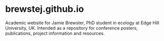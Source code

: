 # brewstej.github.io
Academic website for Jamie Brewster, PhD student in ecology at Edge Hill University, UK.  Intended as a repository for conference posters, publications, project information and resources.
